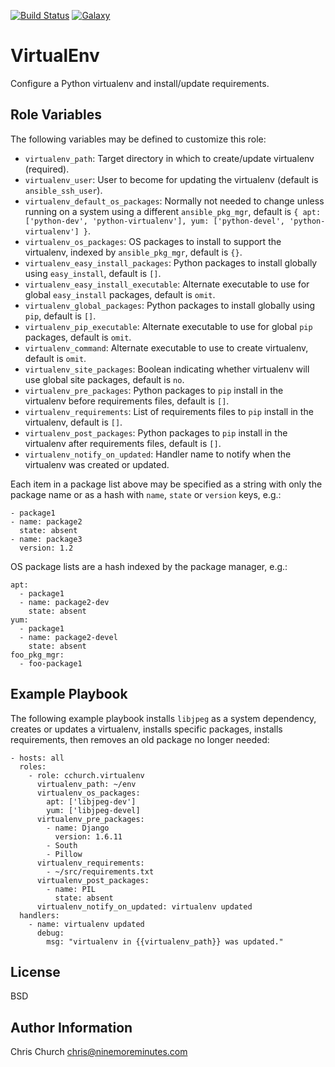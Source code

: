 [![Build Status](http://img.shields.io/travis/cchurch/ansible-role-virtualenv.svg)](https://travis-ci.org/cchurch/ansible-role-virtualenv)
[![Galaxy](http://img.shields.io/badge/galaxy-cchurch.virtualenv-blue.svg)](https://galaxy.ansible.com/list#/roles/)

VirtualEnv
==========

Configure a Python virtualenv and install/update requirements.

Role Variables
--------------

The following variables may be defined to customize this role:

- `virtualenv_path`: Target directory in which to create/update virtualenv (required).
- `virtualenv_user`: User to become for updating the virtualenv (default is `ansible_ssh_user`).
- `virtualenv_default_os_packages`: Normally not needed to change unless running on a system using a different `ansible_pkg_mgr`, default is `{ apt: ['python-dev', 'python-virtualenv'], yum: ['python-devel', 'python-virtualenv'] }`.
- `virtualenv_os_packages`: OS packages to install to support the virtualenv, indexed by `ansible_pkg_mgr`, default is `{}`.
- `virtualenv_easy_install_packages`: Python packages to install globally using `easy_install`, default is `[]`.
- `virtualenv_easy_install_executable`: Alternate executable to use for global `easy_install` packages, default is `omit`.
- `virtualenv_global_packages`: Python packages to install globally using `pip`, default is `[]`.
- `virtualenv_pip_executable`: Alternate executable to use for global `pip` packages, default is `omit`.
- `virtualenv_command`: Alternate executable to use to create virtualenv, default is `omit`.
- `virtualenv_site_packages`: Boolean indicating whether virtualenv will use global site packages, default is `no`.
- `virtualenv_pre_packages`: Python packages to `pip` install in the virtualenv before requirements files, default is `[]`.
- `virtualenv_requirements`: List of requirements files to `pip` install in the virtualenv, default is `[]`.
- `virtualenv_post_packages`: Python packages to `pip` install in the virtualenv after requirements files, default is `[]`.
- `virtualenv_notify_on_updated`: Handler name to notify when the virtualenv was created or updated.

Each item in a package list above may be specified as a string with only the
package name or as a hash with `name`, `state` or `version` keys, e.g.:

    - package1
    - name: package2
      state: absent
    - name: package3
      version: 1.2

OS package lists are a hash indexed by the package manager, e.g.:

    apt:
      - package1
      - name: package2-dev
        state: absent
    yum:
      - package1
      - name: package2-devel
        state: absent
    foo_pkg_mgr:
      - foo-package1

Example Playbook
----------------

The following example playbook installs `libjpeg` as a system dependency,
creates or updates a virtualenv, installs specific packages, installs
requirements, then removes an old package no longer needed:

    - hosts: all
      roles:
        - role: cchurch.virtualenv
          virtualenv_path: ~/env
          virtualenv_os_packages:
            apt: ['libjpeg-dev']
            yum: ['libjpeg-devel]
          virtualenv_pre_packages:
            - name: Django
              version: 1.6.11
            - South
            - Pillow
          virtualenv_requirements:
            - ~/src/requirements.txt
          virtualenv_post_packages:
            - name: PIL
              state: absent
          virtualenv_notify_on_updated: virtualenv updated
      handlers:
        - name: virtualenv updated
          debug:
            msg: "virtualenv in {{virtualenv_path}} was updated."

License
-------

BSD

Author Information
------------------

Chris Church <chris@ninemoreminutes.com>
